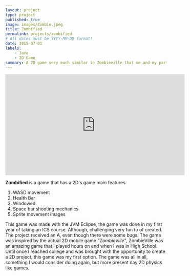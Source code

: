 ```yaml
---
layout: project
type: project
published: true
image: images/Zombie.jpeg
title: Zombified
permalink: projects/zombified
# All dates must be YYYY-MM-DD format!
date: 2015-07-01
labels:
    - Java
    - 2D Game
summary: A 2D game very much similar to Zombieville that me and my partner created in ICS 111.
---
```


<iframe width="560" height="315" src="https://www.youtube.com/embed/Nqagn7DtDHU" frameborder="0" allow="accelerometer; autoplay; clipboard-write; encrypted-media; gyroscope; picture-in-picture" allowfullscreen></iframe>



**Zombified** is a game that has a 2D's game main features. 
1. WASD movement
2. Health Bar
3. Windowed
4. Space bar shooting mechanics
5. Sprite movement images

This game was made with the JVM Eclipse, the game was done in my first year of taking an ICS course. Although, challenging very fun to of created. The project received an A, even though there were some bugs. The game was inspired by the actual 2D mobile game _"ZombieVille"_, ZombieVille was an amazing game that I played hours on end when I was in High School. Until once I reached college and was brought with the opportunity to create a 2D project, this game was my first option. The game was all in all, something I would consider doing again, but more present day 2D physics like games.
